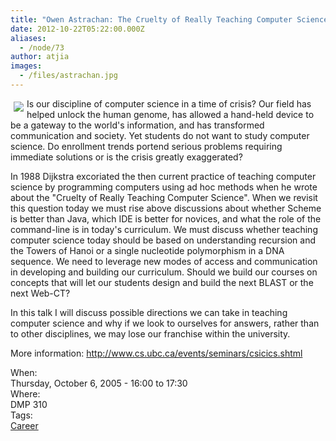 ```yaml
---
title: "Owen Astrachan: The Cruelty of Really Teaching Computer Science Redux"
date: 2012-10-22T05:22:00.000Z
aliases:
  - /node/73
author: atjia
images:
  - /files/astrachan.jpg
---
```


<div class="field field-name-body field-type-text-with-summary field-label-hidden"><div class="field-items"><div class="field-item even"><p><img src="/files/astrachan.jpg" align="left" vspace="5" hspace="5">Is our discipline of computer science in a time of crisis? Our field has helped unlock the human genome, has allowed a hand-held device to be a gateway to the world&apos;s information, and has transformed communication and society.  Yet students do not want to study computer science.  Do enrollment trends portend serious problems requiring immediate solutions or is the crisis greatly exaggerated? </p>
<p>In 1988 Dijkstra excoriated the then current practice of teaching computer science by programming computers using ad hoc methods when he wrote about the &quot;Cruelty of Really Teaching Computer Science&quot;. When we revisit this question today we must rise above discussions about whether Scheme is better than Java, which IDE is better for novices, and what the role of the command-line is in today&apos;s curriculum.  We must discuss whether teaching computer science today should be based on understanding recursion and the Towers of Hanoi or a single nucleotide polymorphism in a DNA sequence. We need to leverage new modes of access and communication in developing and building our curriculum.  Should we build our courses on concepts that will let our students design and build the next BLAST or the next Web-CT? </p>
<p>In this talk I will discuss possible directions we can take in teaching computer science and why if we look to ourselves for answers, rather than to other disciplines, we may lose our franchise within the university. </p>
<p>More information: <a href="http://www.cs.ubc.ca/events/seminars/csicics.shtml">http://www.cs.ubc.ca/events/seminars/csicics.shtml</a></p>
</div></div></div><div class="field field-name-field-dates field-type-datetime field-label-above"><div class="field-label">When:&#xA0;</div><div class="field-items"><div class="field-item even"><span class="date-display-single">Thursday, October 6, 2005 - <span class="date-display-range"><span class="date-display-start">16:00</span> to <span class="date-display-end">17:30</span></span></span></div></div></div><div class="field field-name-field-location field-type-text field-label-above"><div class="field-label">Where:&#xA0;</div><div class="field-items"><div class="field-item even">DMP 310</div></div></div>    <footer>
    <div class="field field-name-field-tags field-type-taxonomy-term-reference field-label-above"><div class="field-label">Tags:&#xA0;</div><div class="field-items"><div class="field-item even"><a href="/career">Career</a></div></div></div>      </footer>
